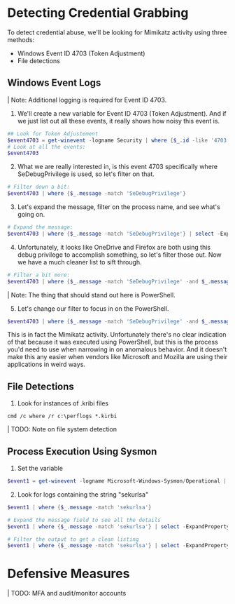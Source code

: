 # Detecting Credential Grabbing

To detect credential abuse, we'll be looking for Mimikatz activity using three methods:
- Windows Event ID 4703 (Token Adjustment)
- File detections

## Windows Event Logs

| Note: Additional logging is required for Event ID 4703.

1. We'll create a new variable for Event ID 4703 (Token Adjustment). And if we just list out all these events, it really shows how noisy this event is.
```powershell
## Look for Token Adjustement
$event4703 = get-winevent -logname Security | where {$_.id -like '4703'}
# Look at all the events:
$event4703
```

2. What we are really interested in, is this event 4703 specifically where SeDebugPrivilege is used, so let's filter on that. 
```powershell
# Filter down a bit:
$event4703 | where {$_.message -match 'SeDebugPrivilege'}
```

3. Let's expand the message, filter on the process name, and see what's going on. 
```powershell
# Expand the message:
$event4703 | where {$_.message -match 'SeDebugPrivilege'} | select -ExpandProperty message | findstr "Process"
```

4. Unfortunately, it looks like OneDrive and Firefox are both using this debug privilege to accomplish something, so let's filter those out. Now we have a much cleaner list to sift through. 
```powershell
# Filter a bit more:
$event4703 | where {$_.message -match 'SeDebugPrivilege' -and $_.message -notmatch 'firefox.exe' -and $_.message -notmatch "OneDriveSetup.exe"} | select -ExpandProperty message
```

| Note: The thing that should stand out here is PowerShell. 

5. Let's change our filter to focus in on the PowerShell. 
```powershell
$event4703 | where {$_.message -match 'SeDebugPrivilege' -and $_.message -match 'powershell.exe'} | select -ExpandProperty message
```

This is in fact the Mimikatz activity. Unfortunately there's no clear indication of that because it was executed using PowerShell, but this is the process you'd need to use when narrowing in on anomalous behavior. And it doesn't make this any easier when vendors like Microsoft and Mozilla are using their applications in weird ways. 

## File Detections

1. Look for instances of .kribi files
```
cmd /c where /r c:\perflogs *.kirbi 
```

| TODO: Note on file system detection

## Process Execution Using Sysmon

1. Set the variable
```powershell
$event1 = get-winevent -logname Microsoft-Windows-Sysmon/Operational | where {$_.id -like '1'}
```

2. Look for logs containing the string "sekurlsa"
```powershell
$event1 | where {$_.message -match 'sekurlsa'}

# Expand the message field to see all the details
$event1 | where {$_.message -match 'sekurlsa'} | select -ExpandProperty message

# Filter the output to get a clean listing
$event1 | where {$_.message -match 'sekurlsa'} | select -ExpandProperty message | findstr CommandLine
```


# Defensive Measures

| TODO: MFA and audit/monitor accounts